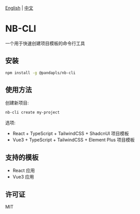 [English](README.md) | [中文](README.zh.md)

# NB-CLI
一个用于快速创建项目模板的命令行工具

## 安装

```bash
npm install -g @pandapls/nb-cli
```

## 使用方法

创建新项目:
```bash
nb-cli create my-project
```

选项:
- React + TypeScript + TailwindCSS + ShadcnUI 项目模板
- Vue3 + TypeScript + TailwindCSS + Element Plus 项目模板


## 支持的模板
- React 应用
- Vue3 应用

## 许可证
MIT